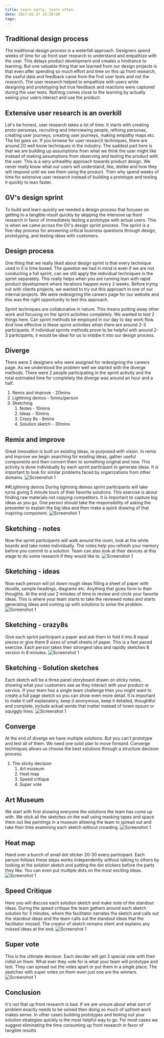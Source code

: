```yaml
---
title: Learn early, learn often.
date: 2017-02-27 15:39:08
tags:
---
```

## Traditional design process
The traditional design process is a waterfall approach. Designers spend weeks of time for up front user research to understand and empathize with the user. This delays product development and creates a hindrance to learning. But one valuable thing that we learned from our design projects is that even after spending so much effort and time on this up front research, the useful data and feedback came from the first user tests and not the research. The user research helped to empathize with users while designing and prototyping but true feedback and reactions were captured during the user tests. Nothing comes close to the learning by actually seeing your users interact and use the product.

## Extensive user research is an overkill
Let's be honest, user research takes a lot of time. It starts with creating proto-personas, recruiting and interviewing people, refining personas, creating user journeys, creating user journeys, making empathy maps etc. The list goes on. If you browse for user research techniques, there are around 20 well know techniques in the industry. The saddest part here is that we are building up assumptions from what we think the user might like instead of making assumptions from observing and testing the product with the user. This is a very unhealthy approach towards product design. We never really know what our users will understand, like, dislike and how they will respond until we see them using the product. Then why spend weeks of time for extensive user research instead of building a prototype and testing it quickly to lean faster.

## GV's design sprint
To build and learn quickly we needed a design process that focuses on getting to a tangible result quickly by skipping the intensive up front research in favor of immediately testing a prototype with actual users. This is when we came across the GV's design sprint process. The sprint is a five-day process for answering critical business questions through design, prototyping, and testing ideas with customers.

## Design process
One thing that we really liked about design sprint is that every technique used in it is time boxed. The question we had in mind is even if we are not conducting a full sprint, can we still apply the individual techniques in the sprint separately. This really helps when you are running lean with rapid product development where iterations happen every 2 weeks. Before trying out with clients projects, we wanted to try out this approach in one of our internal projects. We were redesigning the careers page for our website and this was the right opportunity to test this approach. 

Sprint techniques are collaborative in nature. This means putting away other work and focusing on the sprint activities completely. We wanted to test 2 things here. Can sprint methods be employed in our day to day work flow. And how effective is these sprint activities when there are around 2-3 participants. If individual sprints methods prove to be helpful with around 2-3 participants, it would be ideal for us to imbibe it into our design process.

## Diverge
There were 2 designers who were assigned for redesigning the careers page. As we understood the problem well we started with the diverge methods. There were 2 people participating in the sprint activity and the total estimated time for completely the diverge was around an hour and a half.
1. Remix and improve - 20mins
1. Lightning demos - 5mins/person
1. Sketching
	1. Notes - 10mins
	1. Ideas - 10mins
	1. Crazy 8s - 8mins
	1. Solution sketch - 30mins

## Remix and improve
Great innovation is built on existing ideas, re purposed with vision. In remix and improve we begin searching for existing ideas, gather useful components and then convert them to something original and new. This activity is done individually by each sprint participant to generate ideas. It is important to look for similar problems faced by organizations from other domains.
![Screenshot 1](/img/sprint-techniques/1.jpg)

##Lightning demos
During lightning demos sprint participants will take turns giving 5 minute tours of their favorite solutions. This exercise is about finding raw materials not copying competitors. It is important to capture big ideas as you go. One person should take the responsibility of asking the presenter to explain the big idea and then make a quick drawing of that inspiring component.
![Screenshot 1](/img/sprint-techniques/2.jpg)

## Sketching - notes
Now the sprint participants will walk around the room, look at the white boards and take notes individually. The notes help you refresh your memory before you commit to a solution. Team can also look at their devices at this stage to do some research if they would like to.
![Screenshot 1](/img/sprint-techniques/3.jpg)

## Sketching - ideas
Now each person will jot down rough ideas filling a sheet of paper with doodle, sample headings, diagrams etc. Anything that gives form to their thoughts. At the end use 2 minutes of time to review and circle your favorite ideas. This is where your team starts to take the reviewed notes and starts generating ideas and coming up with solutions to solve the problem.
![Screenshot 1](/img/sprint-techniques/4.jpg)

## Sketching - crazy8s
Give each sprint participant a paper and ask them to fold it into 8 equal pieces or give them 8 sizes of small sheets of paper. This is a fast paced exercise. Each person takes their strongest idea and rapidly sketches 8 version in 8 minutes.
![Screenshot 1](/img/sprint-techniques/5.jpg)

## Sketching - Solution sketches
Each sketch will be a three panel storyboard drawn on sticky notes, showing what your customers see as they interact with your product or service. If your team has a single team challenge then you might want to create a full page sketch so you can show even more detail. It is important to make it self explanatory, keep it anonymous, keep it detailed, thoughtful and complete, include actual words that matter instead of lorem epsum or squiggly lines.
![Screenshot 1](/img/sprint-techniques/6.jpg)

## Converge
At the end of diverge we have multiple solutions. But you can't prototype and test all of them. We need one solid plan to move forward. Converge techniques allows us choose the best solutions through a structure decision process.  
1. The sticky decision
	1. Art museum
	1. Heat map
	1. Speed critique
	1. Super vote

## Art Museum
We start with first showing everyone the solutions the team has come up with. We stick all the sketches on the wall using masking tapes and space them out like paintings in a museum allowing the team to spread out and take their time examining each sketch without crowding.
![Screenshot 1](/img/sprint-techniques/7.jpg)

## Heat map
Hand over a bunch of small dot sticker 20-30 every participant. Each person follows these steps works independently without talking to others by looking at the solution sketch and putting the dot stickers before the parts they like. You can even put multiple dots on the most exciting ideas.
![Screenshot 1](/img/sprint-techniques/8.jpg)

## Speed Critique
Here you will discuss each solution sketch and make note of the standout ideas. During the speed critique the team gathers around each sketch solution for 3 minutes, where the facilitator narrates the sketch and calls out the standout ideas and the team calls out the standout ideas that the facilitator missed. The creator of sketch remains silent and explains any missed ideas at the end.
![Screenshot 1](/img/sprint-techniques/9.jpg)

## Super vote
This is the ultimate decision. Each decider will get 3 special vote with their initial on them. What ever they vote for is what your team will prototype and test. They can spread out the votes apart or put them in a single place. The sketches with super votes on them even just one are the winners.
![Screenshot 1](/img/sprint-techniques/10.jpg)

## Conclusion
It's not that up front research is bad. If we are unsure about what sort of problem exactly needs to be solved then doing so much of upfront work makes sense. In other cases building prototypes and testing out your solution strategies quickly is the most helpful way to go. For most cases we suggest eliminating the time consuming up front research in favor of tangible results.
